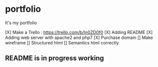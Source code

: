 # portfolio
It's my portfolio

[X] Make a Trello : https://trello.com/b/In0ZD0f0
[X] Adding README
[X] Adding web server with apache2 and php7
[X] Purchase domain
[] Make wireframe
[] Structured html
[] Semantics html correctly


## README is in progress working

